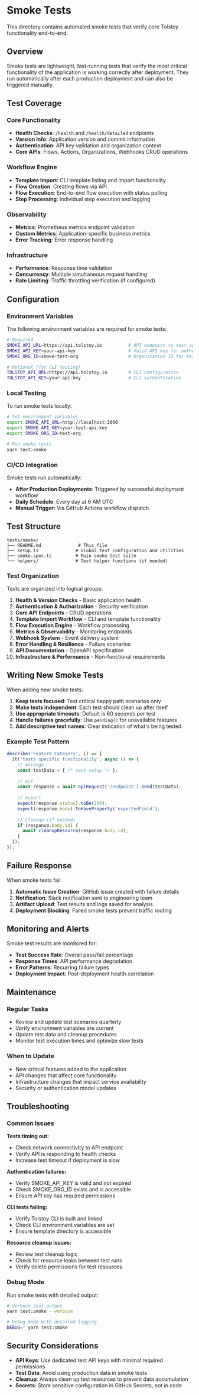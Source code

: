 # Smoke Tests

This directory contains automated smoke tests that verify core Tolstoy functionality end-to-end.

## Overview

Smoke tests are lightweight, fast-running tests that verify the most critical functionality of the application is working correctly after deployment. They run automatically after each production deployment and can also be triggered manually.

## Test Coverage

### Core Functionality
- **Health Checks**: `/health` and `/health/detailed` endpoints
- **Version Info**: Application version and commit information
- **Authentication**: API key validation and organization context
- **Core APIs**: Flows, Actions, Organizations, Webhooks CRUD operations

### Workflow Engine
- **Template Import**: CLI template listing and import functionality
- **Flow Creation**: Creating flows via API
- **Flow Execution**: End-to-end flow execution with status polling
- **Step Processing**: Individual step execution and logging

### Observability
- **Metrics**: Prometheus metrics endpoint validation
- **Custom Metrics**: Application-specific business metrics
- **Error Tracking**: Error response handling

### Infrastructure
- **Performance**: Response time validation
- **Concurrency**: Multiple simultaneous request handling
- **Rate Limiting**: Traffic throttling verification (if configured)

## Configuration

### Environment Variables

The following environment variables are required for smoke tests:

```bash
# Required
SMOKE_API_URL=https://api.tolstoy.io          # API endpoint to test against
SMOKE_API_KEY=your-api-key                    # Valid API key for authentication
SMOKE_ORG_ID=smoke-test-org                   # Organization ID for testing

# Optional (for CLI testing)
TOLSTOY_API_URL=https://api.tolstoy.io        # CLI configuration
TOLSTOY_API_KEY=your-api-key                  # CLI authentication
```

### Local Testing

To run smoke tests locally:

```bash
# Set environment variables
export SMOKE_API_URL=http://localhost:3000
export SMOKE_API_KEY=your-test-api-key
export SMOKE_ORG_ID=test-org

# Run smoke tests
yarn test:smoke
```

### CI/CD Integration

Smoke tests run automatically:
- **After Production Deployments**: Triggered by successful deployment workflow
- **Daily Schedule**: Every day at 6 AM UTC
- **Manual Trigger**: Via GitHub Actions workflow dispatch

## Test Structure

```
tests/smoke/
├── README.md              # This file
├── setup.ts              # Global test configuration and utilities
├── smoke.spec.ts         # Main smoke test suite
└── helpers/              # Test helper functions (if needed)
```

### Test Organization

Tests are organized into logical groups:

1. **Health & Version Checks** - Basic application health
2. **Authentication & Authorization** - Security verification
3. **Core API Endpoints** - CRUD operations
4. **Template Import Workflow** - CLI and template functionality
5. **Flow Execution Engine** - Workflow processing
6. **Metrics & Observability** - Monitoring endpoints
7. **Webhook System** - Event delivery system
8. **Error Handling & Resilience** - Failure scenarios
9. **API Documentation** - OpenAPI specification
10. **Infrastructure & Performance** - Non-functional requirements

## Writing New Smoke Tests

When adding new smoke tests:

1. **Keep tests focused**: Test critical happy path scenarios only
2. **Make tests independent**: Each test should clean up after itself
3. **Use appropriate timeouts**: Default is 60 seconds per test
4. **Handle failures gracefully**: Use `pending()` for unavailable features
5. **Add descriptive test names**: Clear indication of what's being tested

### Example Test Pattern

```typescript
describe('Feature Category', () => {
  it('tests specific functionality', async () => {
    // Arrange
    const testData = { /* test setup */ };
    
    // Act
    const response = await apiRequest('/endpoint').send(testData);
    
    // Assert
    expect(response.status).toBe(200);
    expect(response.body).toHaveProperty('expectedField');
    
    // Cleanup (if needed)
    if (response.body.id) {
      await cleanupResource(response.body.id);
    }
  });
});
```

## Failure Response

When smoke tests fail:

1. **Automatic Issue Creation**: GitHub issue created with failure details
2. **Notification**: Slack notification sent to engineering team
3. **Artifact Upload**: Test results and logs saved for analysis
4. **Deployment Blocking**: Failed smoke tests prevent traffic routing

## Monitoring and Alerts

Smoke test results are monitored for:
- **Test Success Rate**: Overall pass/fail percentage
- **Response Times**: API performance degradation
- **Error Patterns**: Recurring failure types
- **Deployment Impact**: Post-deployment health correlation

## Maintenance

### Regular Tasks
- Review and update test scenarios quarterly
- Verify environment variables are current
- Update test data and cleanup procedures
- Monitor test execution times and optimize slow tests

### When to Update
- New critical features added to the application
- API changes that affect core functionality
- Infrastructure changes that impact service availability
- Security or authentication model updates

## Troubleshooting

### Common Issues

**Tests timing out:**
- Check network connectivity to API endpoint
- Verify API is responding to health checks
- Increase test timeout if deployment is slow

**Authentication failures:**
- Verify SMOKE_API_KEY is valid and not expired
- Check SMOKE_ORG_ID exists and is accessible
- Ensure API key has required permissions

**CLI tests failing:**
- Verify Tolstoy CLI is built and linked
- Check CLI environment variables are set
- Ensure template directory is accessible

**Resource cleanup issues:**
- Review test cleanup logic
- Check for resource leaks between test runs
- Verify delete permissions for test resources

### Debug Mode

Run smoke tests with detailed output:

```bash
# Verbose Jest output
yarn test:smoke --verbose

# Debug mode with detailed logging
DEBUG=* yarn test:smoke
```

## Security Considerations

- **API Keys**: Use dedicated test API keys with minimal required permissions
- **Test Data**: Avoid using production data in smoke tests
- **Cleanup**: Always clean up test resources to prevent data accumulation
- **Secrets**: Store sensitive configuration in GitHub Secrets, not in code